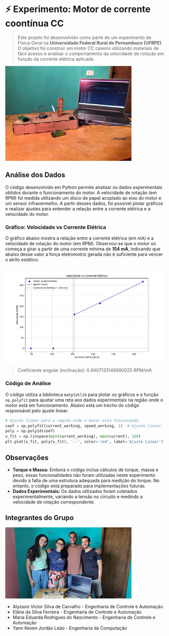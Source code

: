 #  ⚡ Experimento: Motor de corrente coontínua CC

> Este projeto foi desenvolvido como parte de um experimento de Física Geral na **Universidade Federal Rural de Pernambuco (UFRPE)**. O objetivo foi construir um motor CC caseiro utilizando materiais de fácil acesso e analisar o comportamento da velocidade de rotação em função da corrente elétrica aplicada.

<img src="assets/Motor.jpg" alt="Imagem do motor construído" width="400">

## Análise dos Dados

O código desenvolvido em Python permite analisar os dados experimentais obtidos durante o funcionamento do motor. A velocidade de rotação (em RPM) foi medida utilizando um disco de papel acoplado ao eixo do motor e um sensor infravermelho. A partir desses dados, foi possível plotar gráficos e realizar ajustes para entender a relação entre a corrente elétrica e a velocidade do motor.

### Gráfico: Velocidade vs Corrente Elétrica

O gráfico abaixo mostra a relação entre a corrente elétrica (em mA) e a velocidade de rotação do motor (em RPM). Observou-se que o motor só começa a girar a partir de uma corrente mínima de **154 mA**, indicando que abaixo desse valor a força eletromotriz gerada não é suficiente para vencer o atrito estático.

<img src="assets/Velocidade_vs_Corrente.jpg" alt="Gráfico: Velocidade vs Corrente Elétrica" width="600">

> Coeficiente angular (inclinação): 0.9407133148990025 RPM/mA

### Código de Análise

O código utiliza a biblioteca `matplotlib` para plotar os gráficos e a função `np.polyfit` para ajustar uma reta aos dados experimentais na região onde o motor está em funcionamento. Abaixo está um trecho do código responsável pelo ajuste linear:

```python
# Ajuste linear para a região onde o motor está funcionando
coef = np.polyfit(current_working, speed_working, 1)  # Ajuste linear
poly = np.poly1d(coef)
x_fit = np.linspace(min(current_working), max(current), 100)
plt.plot(x_fit, poly(x_fit), '--', color='red', label='Ajuste Linear')
```

## Observações

- **Torque e Massa:** Embora o código inclua cálculos de torque, massa e peso, essas funcionalidades não foram utilizadas neste experimento devido à falta de uma estrutura adequada para medição do torque. No entanto, o código está preparado para implementações futuras.
- **Dados Experimentais:** Os dados utilizados foram coletados experimentalmente, variando a tensão no circuito e medindo a velocidade de rotação correspondente.

## Integrantes do Grupo

   <img src="assets/Integrantes.jpg" alt="Integrantes do grupo" width="400">

- Alysson Victor Silva de Carvalho - Engenharia de Controle e Automação
- Elâne da Silva Ferreira - Engenharia de Controle e Automação
- Maria Eduarda Rodrigues do Nascimento - Engenharia de Controle e Automação
- Yann Keven Jordão Leão - Engenharia da Computação
